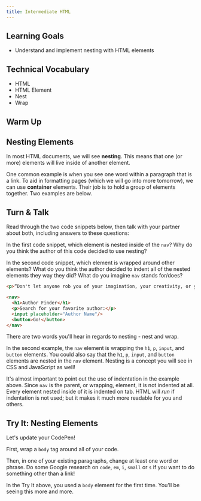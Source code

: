 ```yaml
---
title: Intermediate HTML
---
```


## Learning Goals

* Understand and implement nesting with HTML elements


## Technical Vocabulary

- HTML
- HTML Element
- Nest
- Wrap

## Warm Up


## Nesting Elements

In most HTML documents, we will see **nesting**. This means that one (or more) elements will live inside of another element.

One common example is when you see one word within a paragraph that is a link. To aid in formatting pages (which we will go into more tomorrow), we can use **container** elements. Their job is to hold a group of elements together. Two examples are below.

<div class="try-it">
  <h2>Turn & Talk</h2>
  <p>Read through the two code snippets below, then talk with your partner about both, including answers to these questions:</p>
  <p>In the first code snippet, which element is nested inside of the <code class="try-it-code">nav</code>? Why do you think the author of this code decided to use nesting?</p>
  <p>In the second code snippet, which element is wrapped around other elements? What do you think the author decided to indent all of the nested elements they way they did? What do you imagine <code class="try-it-code">nav</code> stands for/does?</p>
</div>

```html
<p>“Don't let anyone rob you of your imagination, your creativity, or your curiosity. It's your place in the world; it's your life. Go on and do all you can with it, and make it the life you want to live.”  - <a href="https://www.space.com/17169-mae-jemison-biography.html">Mae Jemison<a>, first African American woman astronaut in space</p>
```

```html
<nav>
  <h1>Author Finder</h1>
  <p>Search for your favorite author:</p>
  <input placeholder="Author Name"/>
  <button>Go!</button>
</nav>
```

There are two words you'll hear in regards to nesting - nest and wrap.

In the second example, the `nav` element is wrapping the `h1`, `p`, `input`, and `button` elements. You could also say that the `h1`, `p`, `input`, and `button` elements are nested in the `nav` element. Nesting is a concept you will see in CSS and JavaScript as well!

It's almost important to point out the use of indentation in the example above. Since `nav` is the parent, or wrapping, element, it is not indented at all. Every element nested inside of it is indented on tab. HTML will _run_ if indentation is not used; but it makes it much more readable for you and others.

<div class="try-it">
  <h2>Try It: Nesting Elements</h2>
  <p>Let's update your CodePen!</p>
  <p>First, wrap a <code class="try-it-code">body</code> tag around all of your code.</p>
  <p>Then, in one of your existing paragraphs, change at least one word or phrase. Do some Google research on <code class="try-it-code">code</code>, <code class="try-it-code">em</code>, <code class="try-it-code">i</code>, <code class="try-it-code">small</code> or <code class="try-it-code">s</code> if you want to do something other than a link!</p>
</div>

In the Try It above, you used a `body` element for the first time. You'll be seeing this more and more.

